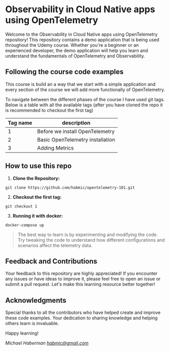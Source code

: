 # Observability in Cloud Native apps using OpenTelemetry

Welcome to the Observability in Cloud Native apps using OpenTelemetry
 repository! This repository contains a demo application that is being used throughout the Udemy course. Whether you're a beginner or an experienced developer, the demo application will help you learn and understand the fundamentals of OpenTelemetry and Observability.


## Following the course code examples
This course is build an a way that we start with a simple application and every section of the course we will add more functionally of OpenTelemetry. 

To navigate between the different phases of the course I have used git tags. Below is a table with all the available tags (after you have cloned the repo it is recommended to checkout the first tag)

| Tag name  | description |
| ------------- | ------------- |
| 1  | Before we install OpenTelemetry  |
| 2  | Basic OpenTelemetry installation  |
| 3  | Adding Metrics  |

## How to use this repo

1. **Clone the Repository:** 

```
git clone https://github.com/habmic/opentelemetry-101.git
```

2. **Checkout the first tag:** 

```
git checkout 1
```

3. **Running it with docker:** 
```
docker-compose up
```



>The best way to learn is by experimenting and modifying the code. Try tweaking the code to understand how different configurations and scenarios affect the telemetry data.

## Feedback and Contributions

Your feedback to this repository are highly appreciated! If you encounter any issues or have ideas to improve it, please feel free to open an issue or submit a pull request. Let's make this learning resource better together!

## Acknowledgments

Special thanks to all the contributors who have helped create and improve these code examples. Your dedication to sharing knowledge and helping others learn is invaluable.

Happy learning!

*Michael Haberman*
*habmic@gmail.com*